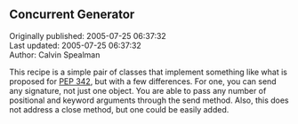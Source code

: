 ## Concurrent Generator  
Originally published: 2005-07-25 06:37:32  
Last updated: 2005-07-25 06:37:32  
Author: Calvin Spealman  
  
This recipe is a simple pair of classes that implement something like what is proposed for <a href="http://www.python.org/peps/pep-0342.html">PEP 342</a>, but with a few differences. For one, you can send any signature, not just one object. You are able to pass any number of positional and keyword arguments through the send method. Also, this does not address a close method, but one could be easily added.